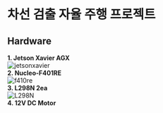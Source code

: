# 차선 검출 자율 주행 프로젝트<br>
## Hardware<br>
<b>1. Jetson Xavier AGX</b><br>
![jetsonxavier](https://user-images.githubusercontent.com/87363461/162557259-ebb2372b-73f4-4538-87d6-1b5e95a1b73a.jpg)<br>
<b>2. Nucleo-F401RE</b><br>
![f410re](https://user-images.githubusercontent.com/87363461/162557284-99760ac0-82c7-40ea-a3c3-a6fdfc4fb87c.jpg)<br>
<b>3. L298N 2ea</b><br>
![L298N](https://user-images.githubusercontent.com/87363461/162557325-11bd7d58-6cc6-470f-8a29-ba30501f3b12.jpg)<br>
<b>4. 12V DC Motor</b><br>

